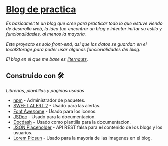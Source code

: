# [Blog de practica](https://ezequiel-de-la-fuente.github.io/src/index.html)

_Es basicamente un blog que cree para practicar todo lo que estuve viendo de desarollo web, la idea fue encontrar un blog e intentar imitar su estilo y funcionalidades, al menos la mayoria._

_Este proyecto es solo front-end, asi que los datos se guardan en el localStorage para poder usar algunas funcionalidades del blog._

_El blog en el que me base es [liternauts](https://www.liternauts.com/)._

## Construido con 🛠️

_Librerias, plantillas y paginas usadas_

* [npm](https://www.npmjs.com/) - Administrador de paquetes.
* [SWEET ALERT 2](https://sweetalert2.github.io/) - Usado para las alertas.
* [Font Awesome](https://fontawesome.com/) - Usado para los iconos.
* [JSDoc](https://jsdoc.app/index.html) - Usado para la documentacion.
* [Docdash](https://github.com/clenemt/docdash) - Usado como plantilla para la documentacion.
* [JSON Placeholder](https://jsonplaceholder.typicode.com/) - API REST falsa para el contenido de los blogs y los usuarios.
* [Lorem Picsun](https://picsum.photos/) - Usado para la mayoria de las imagenes en el blog.


